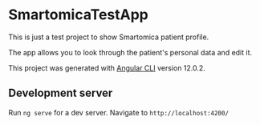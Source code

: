 # SmartomicaTestApp

This is just a test project to show Smartomica patient profile.

The app allows you to look through the patient's personal data and edit it.

This project was generated with [Angular CLI](https://github.com/angular/angular-cli) version 12.0.2.

## Development server

Run `ng serve` for a dev server. Navigate to `http://localhost:4200/`
